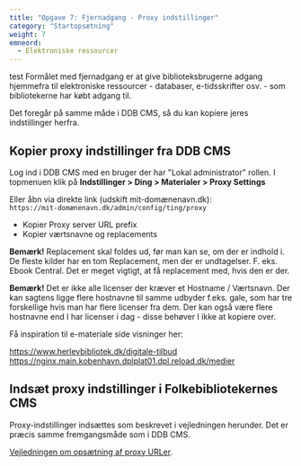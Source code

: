 ```yaml
---
title: "Opgave 7: Fjernadgang - Proxy indstillinger"
category: "Startopsætning"
weight: 7
emneord:
  - Elektroniske ressourcer
---
```

test
Formålet med fjernadgang er at give biblioteksbrugerne adgang hjemmefra til elektroniske ressourcer - databaser, e-tidsskrifter osv. - som bibliotekerne har købt adgang til.

Det foregår på samme måde i DDB CMS, så du kan kopiere jeres indstillinger herfra.

## Kopier proxy indstillinger fra DDB CMS

Log ind i DDB CMS med en bruger der har "Lokal administrator" rollen. I topmenuen klik på **Indstillinger > Ding > Materialer > Proxy Settings**

Eller åbn via direkte link (udskift mit-domænenavn.dk):\
`https://mit-domænenavn.dk/admin/config/ting/proxy`

- Kopier Proxy server URL prefix
- Kopier værtsnavne og replacements

**Bemærk!** Replacement skal foldes ud, før man kan se, om der er indhold i. De fleste kilder har en tom Replacement, men der er undtagelser. F. eks. Ebook Central. Det er meget vigtigt, at få replacement med, hvis den er der.

**Bemærk!** Det er ikke alle licenser der kræver et Hostname / Værtsnavn. Der kan sagtens ligge flere hostnavne til samme udbyder f.eks. gale, som har tre forskellige hvis man har flere licenser fra dem. Der kan også være flere hostnavne end I har licenser i dag - disse behøver I ikke at kopiere over.

Få inspiration til e-materiale side visninger her:

https://www.herlevbibliotek.dk/digitale-tilbud
https://nginx.main.kobenhavn.dplplat01.dpl.reload.dk/medier

## Indsæt proxy indstillinger i Folkebibliotekernes CMS

Proxy-indstillinger indsættes som beskrevet i vejledningen herunder. Det er præcis samme fremgangsmåde som i DDB CMS.

[Vejledningen om opsætning af proxy URLer](https://www.folkebibliotekernescms.dk/main/konfiguration/url-proxy-indstillinger/).



